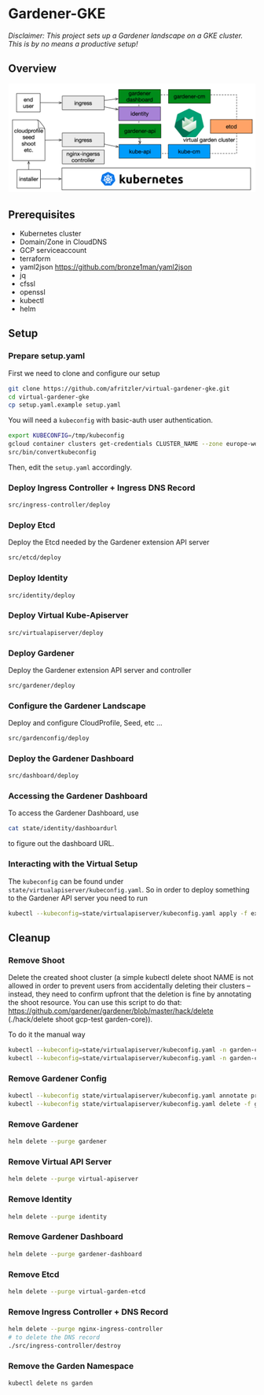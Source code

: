 # Gardener-GKE

_Disclaimer: This project sets up a Gardener landscape on a GKE cluster. This is by no means a productive setup!_

## Overview

![overview](images/overview.png)

## Prerequisites

* Kubernetes cluster
* Domain/Zone in CloudDNS
* GCP serviceaccount
* terraform
* yaml2json https://github.com/bronze1man/yaml2json
* jq
* cfssl
* openssl
* kubectl
* helm

## Setup

### Prepare setup.yaml

First we need to clone and configure our setup

```bash
git clone https://github.com/afritzler/virtual-gardener-gke.git
cd virtual-gardener-gke
cp setup.yaml.example setup.yaml
```

You will need a `kubeconfig` with basic-auth user authentication.

```bash
export KUBECONFIG=/tmp/kubeconfig
gcloud container clusters get-credentials CLUSTER_NAME --zone europe-west1-b --project PROJECT_NAME
src/bin/convertkubeconfig
```

Then, edit the `setup.yaml` accordingly.

### Deploy Ingress Controller + Ingress DNS Record

```bash
src/ingress-controller/deploy
```

### Deploy Etcd

Deploy the Etcd needed by the Gardener extension API server

```bash
src/etcd/deploy
```

### Deploy Identity

```bash
src/identity/deploy
```

### Deploy Virtual Kube-Apiserver

```bash
src/virtualapiserver/deploy
```

### Deploy Gardener

Deploy the Gardener extension API server and controller

```bash
src/gardener/deploy
```

### Configure the Gardener Landscape

Deploy and configure CloudProfile, Seed, etc ...

```bash
src/gardenconfig/deploy
```

### Deploy the Gardener Dashboard

```bash
src/dashboard/deploy
```

### Accessing the Gardener Dashboard

To access the Gardener Dashboard, use

```bash
cat state/identity/dashboardurl
```

to figure out the dashboard URL.

### Interacting with the Virtual Setup

The `kubeconfig` can be found under `state/virtualapiserver/kubeconfig.yaml`. So in order to deploy something to the Gardener API server you need to run

```bash
kubectl --kubeconfig=state/virtualapiserver/kubeconfig.yaml apply -f examples/shoot.yaml
```

## Cleanup

### Remove Shoot

Delete the created shoot cluster (a simple kubectl delete shoot NAME is not allowed in order to prevent users from accidentally deleting their clusters – instead, they need to confirm upfront that the deletion is fine by annotating the shoot resource. You can use this script to do that: https://github.com/gardener/gardener/blob/master/hack/delete (./hack/delete shoot gcp-test garden-core)).

To do it the manual way

```bash
kubectl --kubeconfig=state/virtualapiserver/kubeconfig.yaml -n garden-core annotate shoot gcp-test confirmation.garden.sapcloud.io/deletion=true --overwrite
kubectl --kubeconfig=state/virtualapiserver/kubeconfig.yaml -n garden-core delete shoot gcp-test
```

### Remove Gardener Config

```bash
kubectl --kubeconfig state/virtualapiserver/kubeconfig.yaml annotate project core confirmation.garden.sapcloud.io/deletion=true --overwrite
kubectl --kubeconfig state/virtualapiserver/kubeconfig.yaml delete -f gen/gardenconfig/config.yaml
```

### Remove Gardener

```bash
helm delete --purge gardener
```

### Remove Virtual API Server

```bash
helm delete --purge virtual-apiserver
```

### Remove Identity

```bash
helm delete --purge identity
```

### Remove Gardener Dashboard

```bash
helm delete --purge gardener-dashboard
```

### Remove Etcd

```bash
helm delete --purge virtual-garden-etcd
```

### Remove Ingress Controller + DNS Record

```bash
helm delete --purge nginx-ingress-controller
# to delete the DNS record
./src/ingress-controller/destroy
```

### Remove the Garden Namespace

```bash
kubectl delete ns garden
```